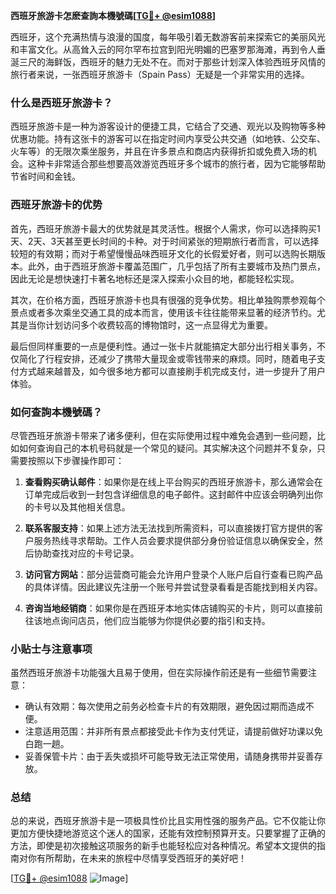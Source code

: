 **西班牙旅游卡怎麽查詢本機號碼[[TG💪+ @esim1088](https://t.me/s/esim1088)]**

西班牙，这个充满热情与浪漫的国度，每年吸引着无数游客前来探索它的美丽风光和丰富文化。从高耸入云的阿尔罕布拉宫到阳光明媚的巴塞罗那海滩，再到令人垂涎三尺的海鲜饭，西班牙的魅力无处不在。而对于那些计划深入体验西班牙风情的旅行者来说，一张西班牙旅游卡（Spain Pass）无疑是一个非常实用的选择。

### 什么是西班牙旅游卡？

西班牙旅游卡是一种为游客设计的便捷工具，它结合了交通、观光以及购物等多种优惠功能。持有这张卡的游客可以在指定时间内享受公共交通（如地铁、公交车、火车等）的无限次乘坐服务，并且在许多景点和商店内获得折扣或免费入场的机会。这种卡非常适合那些想要高效游览西班牙多个城市的旅行者，因为它能够帮助节省时间和金钱。

### 西班牙旅游卡的优势

首先，西班牙旅游卡最大的优势就是其灵活性。根据个人需求，你可以选择购买1天、2天、3天甚至更长时间的卡种。对于时间紧张的短期旅行者而言，可以选择较短的有效期；而对于希望慢慢品味西班牙文化的长假爱好者，则可以选购长期版本。此外，由于西班牙旅游卡覆盖范围广，几乎包括了所有主要城市及热门景点，因此无论是想快速打卡著名地标还是深入探索小众目的地，都能轻松实现。

其次，在价格方面，西班牙旅游卡也具有很强的竞争优势。相比单独购票参观每个景点或者多次乘坐交通工具的成本而言，使用该卡往往能带来显著的经济节约。尤其是当你计划访问多个收费较高的博物馆时，这一点显得尤为重要。

最后但同样重要的一点是便利性。通过一张卡片就能搞定大部分出行相关事务，不仅简化了行程安排，还减少了携带大量现金或零钱带来的麻烦。同时，随着电子支付方式越来越普及，如今很多地方都可以直接刷手机完成支付，进一步提升了用户体验。

### 如何查詢本機號碼？

尽管西班牙旅游卡带来了诸多便利，但在实际使用过程中难免会遇到一些问题，比如如何查询自己的本机号码就是一个常见的疑问。其实解决这个问题并不复杂，只需要按照以下步骤操作即可：

1. **查看购买确认邮件**：如果你是在线上平台购买的西班牙旅游卡，那么通常会在订单完成后收到一封包含详细信息的电子邮件。这封邮件中应该会明确列出你的卡号以及其他相关信息。
   
2. **联系客服支持**：如果上述方法无法找到所需资料，可以直接拨打官方提供的客户服务热线寻求帮助。工作人员会要求提供部分身份验证信息以确保安全，然后协助查找对应的卡号记录。

3. **访问官方网站**：部分运营商可能会允许用户登录个人账户后自行查看已购产品的具体详情。因此建议先注册一个账号并尝试登录看看是否能找到相关内容。

4. **咨询当地经销商**：如果你是在西班牙本地实体店铺购买的卡片，则可以直接前往该地点询问店员，他们应当能够为你提供必要的指引和支持。

### 小贴士与注意事项

虽然西班牙旅游卡功能强大且易于使用，但在实际操作前还是有一些细节需要注意：

- 确认有效期：每次使用之前务必检查卡片的有效期限，避免因过期而造成不便。
- 注意适用范围：并非所有景点都接受此卡作为支付凭证，请提前做好功课以免白跑一趟。
- 妥善保管卡片：由于丢失或损坏可能导致无法正常使用，请随身携带并妥善存放。

### 总结

总的来说，西班牙旅游卡是一项极具性价比且实用性强的服务产品。它不仅能让你更加方便快捷地游览这个迷人的国家，还能有效控制预算开支。只要掌握了正确的方法，即使是初次接触这项服务的新手也能轻松应对各种情况。希望本文提供的指南对你有所帮助，在未来的旅程中尽情享受西班牙的美好吧！

[[TG💪+ @esim1088](https://t.me/s/esim1088) ![Image](https://i.postimg.cc/4NQfJmqS/Snipaste-2025-05-13-00-14-12.png)]